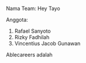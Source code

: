 Nama Team: Hey Tayo

Anggota:
1. Rafael Sanyoto
2. Rizky Fadhilah
3. Vincentius Jacob Gunawan

Ablecareers adalah 
